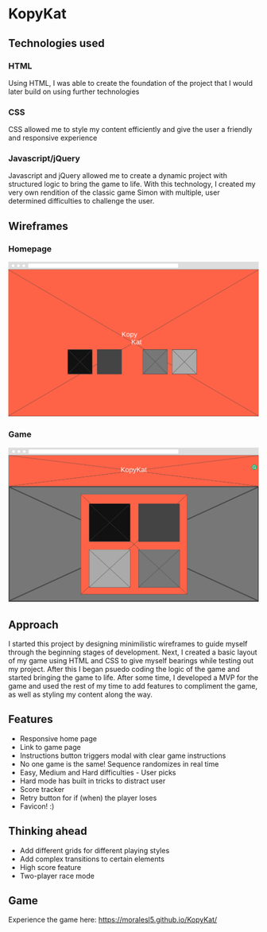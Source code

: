 # KopyKat

## Technologies used
### HTML
Using HTML, I was able to create the foundation of the project that I would later build on using further technologies

### CSS
CSS allowed me to style my content efficiently and give the user a friendly and responsive experience

### Javascript/jQuery
Javascript and jQuery allowed me to create a dynamic project with structured logic to bring the game to life. With this technology, I created my very own rendition of the classic game Simon with multiple, user determined difficulties to challenge the user.

## Wireframes
### Homepage
![](./screenshots/homepage.png)

### Game
![](./screenshots/game.png)

## Approach
I started this project by designing minimilistic wireframes to guide myself through the beginning stages of development. Next, I created a basic layout of my game using HTML and CSS to give myself bearings while testing out my project. After this I began psuedo coding the logic of the game and started bringing the game to life. After some time, I developed a MVP for the game and used the rest of my time to add features to compliment the game, as well as styling my content along the way.

## Features
* Responsive home page
* Link to game page
* Instructions button triggers modal with clear game instructions
* No one game is the same! Sequence randomizes in real time
* Easy, Medium and Hard difficulties - User picks
* Hard mode has built in tricks to distract user
* Score tracker
* Retry button for if (when) the player loses
* Favicon! :)


## Thinking ahead
* Add different grids for different playing styles
* Add complex transitions to certain elements
* High score feature
* Two-player race mode

## Game
Experience the game here: https://moralesl5.github.io/KopyKat/